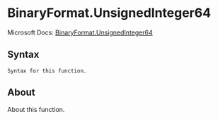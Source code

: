 ---
---

# BinaryFormat.UnsignedInteger64

Microsoft Docs: [BinaryFormat.UnsignedInteger64](https://docs.microsoft.com/en-us/powerquery-m/binaryformat-unsignedinteger64)

## Syntax

```
Syntax for this function.
```

## About

About this function.

